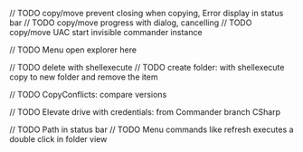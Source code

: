 // TODO copy/move prevent closing when copying, Error display in status bar
// TODO copy/move progress with dialog, cancelling
// TODO copy/move UAC start invisible commander instance

// TODO Menu open explorer here

// TODO delete with shellexecute
// TODO create folder: with shellexecute copy to new folder and remove the item
 
// TODO CopyConflicts: compare versions

// TODO Elevate drive with credentials: from Commander branch CSharp

// TODO Path in status bar
// TODO Menu commands like refresh executes a double click in folder view